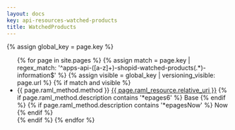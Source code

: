 ```yaml
---
layout: docs
key: api-resources-watched-products
title: WatchedProducts
---
```


{% assign global_key = page.key %}

<ul id="resource-list">
  {% for page in site.pages %}
    {% assign match = page.key | regex_match: '^apps-api-([a-z]+)-shopid-watched-products(.*)-information$' %}
    {% assign visible = global_key | versioning_visible: page.url %}
    {% if match and visible %}
      <li class="resource-entry">
        <span class="http-method http-method-{{ page.raml_method.method | downcase }}">{{ page.raml_method.method }}</span>
        <a href="{{ page.url | prepend: site.baseurl }}">{{ page.raml_resource.relative_uri }}</a>
        {% if page.raml_method.description contains '*epages6' %}
          <span class="ep-label-base ep-label">Base</span>
        {% endif %}
        {% if page.raml_method.description contains '*epagesNow' %}
          <span class="ep-label-now ep-label">Now</span>
        {% endif %}
      </li>
    {% endif %}
  {% endfor %}
</ul>
